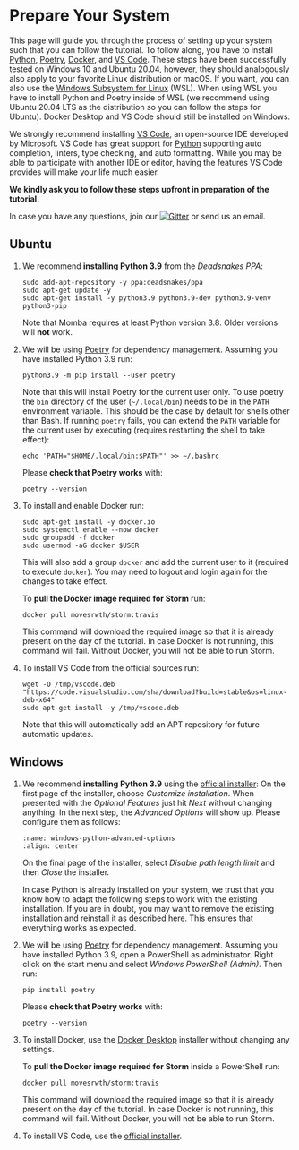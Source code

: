 # Prepare Your System

This page will guide you through the process of setting up your system such that you can follow the tutorial.
To follow along, you have to install [Python](https://www.python.org/), [Poetry](https://python-poetry.org/), [Docker](https://docker.io), and [VS Code](https://code.visualstudio.com).
These steps have been successfully tested on Windows 10 and Ubuntu 20.04, however, they should analogously also apply to your favorite Linux distribution or macOS.
If you want, you can also use the [Windows Subsystem for Linux](https://docs.microsoft.com/en-us/windows/wsl/install) (WSL).
When using WSL you have to install Python and Poetry inside of WSL (we recommend using Ubuntu 20.04 LTS as the distribution so you can follow the steps for Ubuntu).
Docker Desktop and VS Code should still be installed on Windows.

We strongly recommend installing [VS Code](https://code.visualstudio.com), an open-source IDE developed by Microsoft.
VS Code has great support for [Python](https://python.org) supporting auto completion, linters, type checking, and auto formatting.
While you may be able to participate with another IDE or editor, having the features VS Code provides will make your life much easier.

**We kindly ask you to follow these steps upfront in preparation of the tutorial.**

In case you have any questions, join our <a href="https://gitter.im/koehlma/momba?utm_source=badge&utm_medium=badge&utm_campaign=pr-badge"><img alt="Gitter" src="https://badges.gitter.im/koehlma/momba.svg"></a> or send us an email.


## Ubuntu

1. We recommend **installing Python 3.9** from the *Deadsnakes PPA*:
    ```
    sudo add-apt-repository -y ppa:deadsnakes/ppa
    sudo apt-get update -y
    sudo apt-get install -y python3.9 python3.9-dev python3.9-venv python3-pip
    ```
    Note that Momba requires at least Python version 3.8. Older versions will **not** work.
2. We will be using [Poetry](https://python-poetry.org/) for dependency management.
    Assuming you have installed Python 3.9 run:
    ```
    python3.9 -m pip install --user poetry
    ```
    Note that this will install Poetry for the current user only.
    To use poetry the `bin` directory of the user (`~/.local/bin`) needs to be in the `PATH` environment variable.
    This should be the case by default for shells other than Bash.
    If running `poetry` fails, you can extend the `PATH` variable for the current user by executing (requires restarting the shell to take effect):
    ```
    echo 'PATH="$HOME/.local/bin:$PATH"' >> ~/.bashrc
    ```
    Please **check that Poetry works** with:
    ```
    poetry --version
    ```
3. To install and enable Docker run:
    ```
    sudo apt-get install -y docker.io
    sudo systemctl enable --now docker
    sudo groupadd -f docker
    sudo usermod -aG docker $USER
    ```
    This will also add a group `docker` and add the current user to it (required to execute `docker`).
    You may need to logout and login again for the changes to take effect.

    To **pull the Docker image required for Storm** run:
    ```
    docker pull movesrwth/storm:travis
    ```
    This command will download the required image so that it is already present on the day of the tutorial.
    In case Docker is not running, this command will fail.
    Without Docker, you will not be able to run Storm.
4. To install VS Code from the official sources run:
    ```
    wget -O /tmp/vscode.deb "https://code.visualstudio.com/sha/download?build=stable&os=linux-deb-x64"
    sudo apt-get install -y /tmp/vscode.deb
    ```
    Note that this will automatically add an APT repository for future automatic updates.


## Windows

1. We recommend **installing Python 3.9** using the [official installer](https://www.python.org/ftp/python/3.9.7/python-3.9.7-amd64.exe):
    On the first page of the installer, choose *Customize installation*.
    When presented with the *Optional Features* just hit *Next* without changing anything.
    In the next step, the *Advanced Options* will show up.
    Please configure them as follows:
    ```{image} ./images/windows-python-advanced-options.png
    :name: windows-python-advanced-options
    :align: center
    ```
    On the final page of the installer, select *Disable path length limit* and then *Close* the installer.

    In case Python is already installed on your system, we trust that you know how to adapt the following steps to work with the existing installation.
    If you are in doubt, you may want to remove the existing installation and reinstall it as described here.
    This ensures that everything works as expected.
2. We will be using [Poetry](https://python-poetry.org/) for dependency management.
    Assuming you have installed Python 3.9, open a PowerShell as administrator.
    Right click on the start menu and select *Windows PowerShell (Admin)*.
    Then run:
    ```
    pip install poetry
    ```
    Please **check that Poetry works** with:
    ```
    poetry --version
    ```
3. To install Docker, use the [Docker Desktop](https://www.docker.com/products/docker-desktop) installer without changing any settings.
    
    To **pull the Docker image required for Storm** inside a PowerShell run:
    ```
    docker pull movesrwth/storm:travis
    ```
    This command will download the required image so that it is already present on the day of the tutorial.
    In case Docker is not running, this command will fail.
    Without Docker, you will not be able to run Storm.
4. To install VS Code, use the [official installer](https://code.visualstudio.com/#alt-downloads).